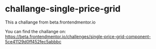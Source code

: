 # challange-single-price-grid
This a challange from beta.frontendmentor.io

You can find the challange on:<br>
https://beta.frontendmentor.io/challenges/single-price-grid-component-5ce41129d0ff452fec5abbbc